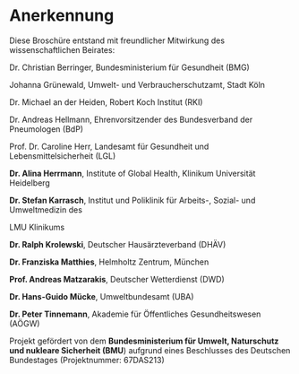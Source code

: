 # Anerkennung


Diese Broschüre entstand mit freundlicher Mitwirkung des
wissenschaftlichen Beirates:

Dr. Christian Berringer, Bundesministerium für Gesundheit (BMG)

Johanna Grünewald, Umwelt- und Verbraucherschutzamt, Stadt Köln

Dr. Michael an der Heiden, Robert Koch Institut (RKI)

Dr. Andreas Hellmann, Ehrenvorsitzender des Bundesverband der
Pneumologen (BdP)

Prof. Dr. Caroline Herr, Landesamt für Gesundheit und
Lebensmittelsicherheit (LGL)

**Dr. Alina Herrmann**, Institute of Global Health, Klinikum Universität
Heidelberg

**Dr. Stefan Karrasch**, Institut und Poliklinik für Arbeits-, Sozial-
und Umweltmedizin des

LMU Klinikums

**Dr. Ralph Krolewski**, Deutscher Hausärzteverband (DHÄV)

**Dr. Franziska Matthies**, Helmholtz Zentrum, München

**Prof. Andreas Matzarakis**, Deutscher Wetterdienst (DWD)

**Dr. Hans-Guido Mücke**, Umweltbundesamt (UBA)

**Dr. Peter Tinnemann**, Akademie für Öffentliches Gesundheitswesen
(AÖGW)

Projekt gefördert von dem **Bundesministerium für Umwelt, Naturschutz
und nukleare Sicherheit (BMU**) aufgrund eines Beschlusses des Deutschen
Bundestages (Projektnummer: 67DAS213)

<div class="section fnlist" data-role="doc-footnotes">

</div>
